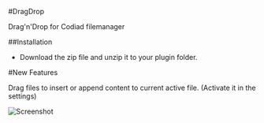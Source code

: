 #DragDrop

Drag'n'Drop for Codiad filemanager

##Installation

- Download the zip file and unzip it to your plugin folder.

#New Features

Drag files to insert or append content to current active file. (Activate it in the settings)

![Screenshot](https://andrano.de/Plugins/img/dragdrop.png "Screenshot")